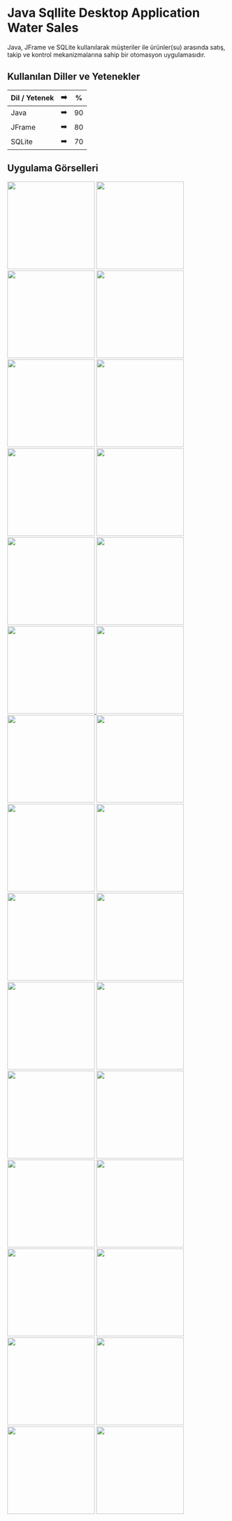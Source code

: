 # Java Sqllite Desktop Application Water Sales

Java, JFrame ve SQLite kullanılarak müşteriler ile ürünler(su) arasında satış, takip ve kontrol mekanizmalarına sahip bir otomasyon uygulamasıdır.



## Kullanılan Diller ve Yetenekler

| Dil / Yetenek | :arrow_right: | % |
| ------------- |:-------------:|:-------------:|
| Java | :arrow_right: | 90 |
| JFrame | :arrow_right: | 80 |
| SQLite | :arrow_right: | 70 |

## Uygulama Görselleri

<p>
<a href="https://github.com/uumutaltin/Java-Sqllite-Desktop-Application-Water-Sales/blob/main/gorseller/Su_Satis_Otomasyon-page-2.jpg" target="_blank">
<img src="https://github.com/uumutaltin/Java-Sqllite-Desktop-Application-Water-Sales/blob/main/gorseller/Su_Satis_Otomasyon-page-2.jpg" width="200" style="max-width:100%;"></a>
  
<a href="https://github.com/uumutaltin/Java-Sqllite-Desktop-Application-Water-Sales/blob/main/gorseller/Su_Satis_Otomasyon-page-3.jpg" target="_blank">
<img src="https://github.com/uumutaltin/Java-Sqllite-Desktop-Application-Water-Sales/blob/main/gorseller/Su_Satis_Otomasyon-page-3.jpg" width="200" style="max-width:100%;"></a>
  
<a href="https://github.com/uumutaltin/Java-Sqllite-Desktop-Application-Water-Sales/blob/main/gorseller/Su_Satis_Otomasyon-page-4.jpg" target="_blank">
<img src="https://github.com/uumutaltin/Java-Sqllite-Desktop-Application-Water-Sales/blob/main/gorseller/Su_Satis_Otomasyon-page-4.jpg" width="200" style="max-width:100%;"></a>
  
<a href="https://github.com/uumutaltin/Java-Sqllite-Desktop-Application-Water-Sales/blob/main/gorseller/Su_Satis_Otomasyon-page-5.jpg" target="_blank">
<img src="https://github.com/uumutaltin/Java-Sqllite-Desktop-Application-Water-Sales/blob/main/gorseller/Su_Satis_Otomasyon-page-5.jpg" width="200" style="max-width:100%;"></a>
  
<a href="https://github.com/uumutaltin/Java-Sqllite-Desktop-Application-Water-Sales/blob/main/gorseller/Su_Satis_Otomasyon-page-6.jpg" target="_blank">
<img src="https://github.com/uumutaltin/Java-Sqllite-Desktop-Application-Water-Sales/blob/main/gorseller/Su_Satis_Otomasyon-page-6.jpg" width="200" style="max-width:100%;"></a>
  
<a href="https://github.com/uumutaltin/Java-Sqllite-Desktop-Application-Water-Sales/blob/main/gorseller/Su_Satis_Otomasyon-page-7.jpg" target="_blank">
<img src="https://github.com/uumutaltin/Java-Sqllite-Desktop-Application-Water-Sales/blob/main/gorseller/Su_Satis_Otomasyon-page-7.jpg" width="200" style="max-width:100%;"></a>
  
<a href="https://github.com/uumutaltin/Java-Sqllite-Desktop-Application-Water-Sales/blob/main/gorseller/Su_Satis_Otomasyon-page-8.jpg" target="_blank">
<img src="https://github.com/uumutaltin/Java-Sqllite-Desktop-Application-Water-Sales/blob/main/gorseller/Su_Satis_Otomasyon-page-8.jpg" width="200" style="max-width:100%;"></a>
  
<a href="https://github.com/uumutaltin/Java-Sqllite-Desktop-Application-Water-Sales/blob/main/gorseller/Su_Satis_Otomasyon-page-9.jpg" target="_blank">
<img src="https://github.com/uumutaltin/Java-Sqllite-Desktop-Application-Water-Sales/blob/main/gorseller/Su_Satis_Otomasyon-page-9.jpg" width="200" style="max-width:100%;"></a>
  
<a href="https://github.com/uumutaltin/Java-Sqllite-Desktop-Application-Water-Sales/blob/main/gorseller/Su_Satis_Otomasyon-page-10.jpg" target="_blank">
<img src="https://github.com/uumutaltin/Java-Sqllite-Desktop-Application-Water-Sales/blob/main/gorseller/Su_Satis_Otomasyon-page-10.jpg" width="200" style="max-width:100%;"></a>
  
<a href="https://github.com/uumutaltin/Java-Sqllite-Desktop-Application-Water-Sales/blob/main/gorseller/Su_Satis_Otomasyon-page-11.jpg" target="_blank">
<img src="https://github.com/uumutaltin/Java-Sqllite-Desktop-Application-Water-Sales/blob/main/gorseller/Su_Satis_Otomasyon-page-11.jpg" width="200" style="max-width:100%;"></a>
  
<a href="https://github.com/uumutaltin/Java-Sqllite-Desktop-Application-Water-Sales/blob/main/gorseller/Su_Satis_Otomasyon-page-12.jpg" target="_blank">
<img src="https://github.com/uumutaltin/Java-Sqllite-Desktop-Application-Water-Sales/blob/main/gorseller/Su_Satis_Otomasyon-page-12.jpg" width="200" style="max-width:100%;">
</a>  
  
<a href="https://github.com/uumutaltin/Java-Sqllite-Desktop-Application-Water-Sales/blob/main/gorseller/Su_Satis_Otomasyon-page-13.jpg" target="_blank">
<img src="https://github.com/uumutaltin/Java-Sqllite-Desktop-Application-Water-Sales/blob/main/gorseller/Su_Satis_Otomasyon-page-13.jpg" width="200" style="max-width:100%;"></a>  
  
<a href="https://github.com/uumutaltin/Java-Sqllite-Desktop-Application-Water-Sales/blob/main/gorseller/Su_Satis_Otomasyon-page-14.jpg" target="_blank">
<img src="https://github.com/uumutaltin/Java-Sqllite-Desktop-Application-Water-Sales/blob/main/gorseller/Su_Satis_Otomasyon-page-14.jpg" width="200" style="max-width:100%;"></a>  
  
<a href="https://github.com/uumutaltin/Java-Sqllite-Desktop-Application-Water-Sales/blob/main/gorseller/Su_Satis_Otomasyon-page-15.jpg" target="_blank">
<img src="https://github.com/uumutaltin/Java-Sqllite-Desktop-Application-Water-Sales/blob/main/gorseller/Su_Satis_Otomasyon-page-15.jpg" width="200" style="max-width:100%;"></a> 
  
  
<a href="https://github.com/uumutaltin/Java-Sqllite-Desktop-Application-Water-Sales/blob/main/gorseller/Su_Satis_Otomasyon-page-16.jpg" target="_blank">
<img src="https://github.com/uumutaltin/Java-Sqllite-Desktop-Application-Water-Sales/blob/main/gorseller/Su_Satis_Otomasyon-page-16.jpg" width="200" style="max-width:100%;"></a>  

  
<a href="https://github.com/uumutaltin/Java-Sqllite-Desktop-Application-Water-Sales/blob/main/gorseller/Su_Satis_Otomasyon-page-17.jpg" target="_blank">
<img src="https://github.com/uumutaltin/Java-Sqllite-Desktop-Application-Water-Sales/blob/main/gorseller/Su_Satis_Otomasyon-page-17.jpg" width="200" style="max-width:100%;"></a>  
  
<a href="https://github.com/uumutaltin/Java-Sqllite-Desktop-Application-Water-Sales/blob/main/gorseller/Su_Satis_Otomasyon-page-18.jpg" target="_blank">
<img src="https://github.com/uumutaltin/Java-Sqllite-Desktop-Application-Water-Sales/blob/main/gorseller/Su_Satis_Otomasyon-page-18.jpg" width="200" style="max-width:100%;"></a>  
  
<a href="https://github.com/uumutaltin/Java-Sqllite-Desktop-Application-Water-Sales/blob/main/gorseller/Su_Satis_Otomasyon-page-19.jpg" target="_blank">
<img src="https://github.com/uumutaltin/Java-Sqllite-Desktop-Application-Water-Sales/blob/main/gorseller/Su_Satis_Otomasyon-page-19.jpg" width="200" style="max-width:100%;"></a>
  
<a href="https://github.com/uumutaltin/Java-Sqllite-Desktop-Application-Water-Sales/blob/main/gorseller/Su_Satis_Otomasyon-page-20.jpg" target="_blank">
<img src="https://github.com/uumutaltin/Java-Sqllite-Desktop-Application-Water-Sales/blob/main/gorseller/Su_Satis_Otomasyon-page-20.jpg" width="200" style="max-width:100%;"></a>  
  
<a href="https://github.com/uumutaltin/Java-Sqllite-Desktop-Application-Water-Sales/blob/main/gorseller/Su_Satis_Otomasyon-page-21.jpg" target="_blank">
<img src="https://github.com/uumutaltin/Java-Sqllite-Desktop-Application-Water-Sales/blob/main/gorseller/Su_Satis_Otomasyon-page-21.jpg" width="200" style="max-width:100%;"></a>   
  
<a href="https://github.com/uumutaltin/Java-Sqllite-Desktop-Application-Water-Sales/blob/main/gorseller/Su_Satis_Otomasyon-page-22.jpg" target="_blank">
<img src="https://github.com/uumutaltin/Java-Sqllite-Desktop-Application-Water-Sales/blob/main/gorseller/Su_Satis_Otomasyon-page-22.jpg" width="200" style="max-width:100%;"></a> 

  
<a href="https://github.com/uumutaltin/Java-Sqllite-Desktop-Application-Water-Sales/blob/main/gorseller/Su_Satis_Otomasyon-page-23.jpg" target="_blank">
<img src="https://github.com/uumutaltin/Java-Sqllite-Desktop-Application-Water-Sales/blob/main/gorseller/Su_Satis_Otomasyon-page-23.jpg" width="200" style="max-width:100%;"></a>   

<a href="https://github.com/uumutaltin/Java-Sqllite-Desktop-Application-Water-Sales/blob/main/gorseller/Su_Satis_Otomasyon-page-24.jpg" target="_blank">
<img src="https://github.com/uumutaltin/Java-Sqllite-Desktop-Application-Water-Sales/blob/main/gorseller/Su_Satis_Otomasyon-page-24.jpg" width="200" style="max-width:100%;"></a>   
  
<a href="https://github.com/uumutaltin/Java-Sqllite-Desktop-Application-Water-Sales/blob/main/gorseller/Su_Satis_Otomasyon-page-25.jpg" target="_blank">
<img src="https://github.com/uumutaltin/Java-Sqllite-Desktop-Application-Water-Sales/blob/main/gorseller/Su_Satis_Otomasyon-page-25.jpg" width="200" style="max-width:100%;"></a>   
  
 <a href="https://github.com/uumutaltin/Java-Sqllite-Desktop-Application-Water-Sales/blob/main/gorseller/Su_Satis_Otomasyon-page-26.jpg" target="_blank">
<img src="https://github.com/uumutaltin/Java-Sqllite-Desktop-Application-Water-Sales/blob/main/gorseller/Su_Satis_Otomasyon-page-26.jpg" width="200" style="max-width:100%;"></a>  
  
<a href="https://github.com/uumutaltin/Java-Sqllite-Desktop-Application-Water-Sales/blob/main/gorseller/Su_Satis_Otomasyon-page-27.jpg" target="_blank">
<img src="https://github.com/uumutaltin/Java-Sqllite-Desktop-Application-Water-Sales/blob/main/gorseller/Su_Satis_Otomasyon-page-27.jpg" width="200" style="max-width:100%;"></a>   

<a href="https://github.com/uumutaltin/Java-Sqllite-Desktop-Application-Water-Sales/blob/main/gorseller/Su_Satis_Otomasyon-page-28.jpg" target="_blank">
<img src="https://github.com/uumutaltin/Java-Sqllite-Desktop-Application-Water-Sales/blob/main/gorseller/Su_Satis_Otomasyon-page-28.jpg" width="200" style="max-width:100%;"></a>
  
<a href="https://github.com/uumutaltin/Java-Sqllite-Desktop-Application-Water-Sales/blob/main/gorseller/Su_Satis_Otomasyon-page-29.jpg" target="_blank">
<img src="https://github.com/uumutaltin/Java-Sqllite-Desktop-Application-Water-Sales/blob/main/gorseller/Su_Satis_Otomasyon-page-29.jpg" width="200" style="max-width:100%;"></a>   
  
<a href="https://github.com/uumutaltin/Java-Sqllite-Desktop-Application-Water-Sales/blob/main/gorseller/Su_Satis_Otomasyon-page-30.jpg" target="_blank">
<img src="https://github.com/uumutaltin/Java-Sqllite-Desktop-Application-Water-Sales/blob/main/gorseller/Su_Satis_Otomasyon-page-30.jpg" width="200" style="max-width:100%;"></a>   
  
<a href="https://github.com/uumutaltin/Java-Sqllite-Desktop-Application-Water-Sales/blob/main/gorseller/Su_Satis_Otomasyon-page-31.jpg" target="_blank">
<img src="https://github.com/uumutaltin/Java-Sqllite-Desktop-Application-Water-Sales/blob/main/gorseller/Su_Satis_Otomasyon-page-31.jpg" width="200" style="max-width:100%;">
</a>   
  
  
 </p>
